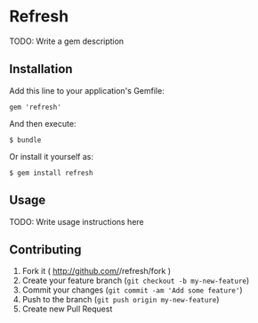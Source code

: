 # Refresh

TODO: Write a gem description

## Installation

Add this line to your application's Gemfile:

    gem 'refresh'

And then execute:

    $ bundle

Or install it yourself as:

    $ gem install refresh

## Usage

TODO: Write usage instructions here

## Contributing

1. Fork it ( http://github.com/<my-github-username>/refresh/fork )
2. Create your feature branch (`git checkout -b my-new-feature`)
3. Commit your changes (`git commit -am 'Add some feature'`)
4. Push to the branch (`git push origin my-new-feature`)
5. Create new Pull Request

